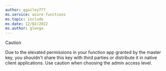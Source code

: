 ```yaml
---
author: ggailey777
ms.service: azure-functions
ms.topic: include
ms.date: 12/02/2022
ms.author: glenga
---
```


> [!CAUTION]  
> Due to the elevated permissions in your function app granted by the master key, you shouldn't share this key with third parties or distribute it in native client applications. Use caution when choosing the admin access level.
